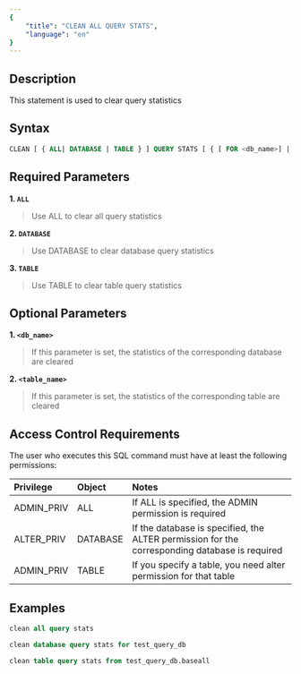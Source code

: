```yaml
---
{
    "title": "CLEAN ALL QUERY STATS",
    "language": "en"
}
---
```


## Description

This statement is used to clear query statistics

## Syntax

```sql
CLEAN [ { ALL| DATABASE | TABLE } ] QUERY STATS [ { [ FOR <db_name>] | [ { FROM | IN } ] <table_name>]];
```

## Required Parameters

**1. `ALL`**

> Use ALL to clear all query statistics

**2. `DATABASE`**

> Use DATABASE to clear database query statistics

**3. `TABLE`**

> Use TABLE to clear table query statistics

## Optional Parameters

**1. `<db_name>`**

> If this parameter is set, the statistics of the corresponding database are cleared

**2. `<table_name>`**

> If this parameter is set, the statistics of the corresponding table are cleared


## Access Control Requirements

The user who executes this SQL command must have at least the following permissions:

| Privilege  | Object   | Notes                 |
|:-----------|:---------|:--------------------------|
| ADMIN_PRIV | ALL      | If ALL is specified, the ADMIN permission is required     |
| ALTER_PRIV | DATABASE | If the database is specified, the ALTER permission for the corresponding database is required |
| ADMIN_PRIV | TABLE    | If you specify a table, you need alter permission for that table     |


## Examples

```sql
clean all query stats
```

```sql
clean database query stats for test_query_db
```

```sql
clean table query stats from test_query_db.baseall
```


